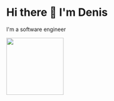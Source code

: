 # Hi there 👋 I'm Denis

I'm a software engineer

<img align="left" width="150" height="150" src="https://octocat-generator-assets.githubusercontent.com/my-octocat-1609160481356.png">

<!--
**devtty/devtty** is a ✨ _special_ ✨ repository because its `README.md` (this file) appears on your GitHub profile.

Here are some ideas to get you started:

- 🔭 I’m currently working on ...
- 🌱 I’m currently learning ...
- 👯 I’m looking to collaborate on ...
- 🤔 I’m looking for help with ...
- 💬 Ask me about ...
- 📫 How to reach me: ...
- 😄 Pronouns: ...
- ⚡ Fun fact: ...
-->
